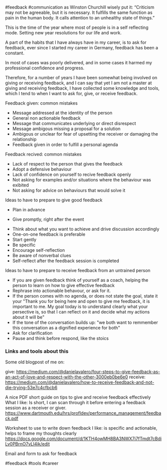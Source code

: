 #feedback #communication 
as Winston Churchill wisely put it: “Criticism may not be agreeable, but it is necessary. It fulfills the same function as pain in the human body. It calls attention to an unhealthy state of things.”

This is the time of the year where most of people is in a self reflecting mode. 
Setting new year resolutions for our life and work.

A part of the habits that I have always have in my career, is to ask for feedback, ever since I started my career in Germany, feedback has been a constant. 

In most of cases was poorly delivered, and in some cases it harmed my professional confidence and progress. 

Therefore, for a number of years I have been somewhat being involved on giving or receiving feedback, and I can say that yet I am not a master at giving and receiving feedback, I have collected some knowledge and tools, which I tend to when I want to ask for, give, or receive feedback.


Feedback given: common mistakes
* Message addressed at the identity of the person
* General non actionable feedback
* Message that communicates underlying or direct disrespect
* Message ambigous missing a proposal for a solution
* Ambigous or unclear for fear of upsetting the receiver or damaging the relationship
* Feedback given in order to fulfill a personal agenda


Feedback recived: common mistakes
* Lack of respect to the person that gives the feedback
* Adopt a defensive behaviour
* Lack of confidence on yourself to recive feedback openly
* Not asking for examples and/or situations where the behaviour was exibited
* Not asking for advice on behaviours that would solve it




Ideas to have to prepare to give good feedback
-   Plan in advance
*   Give promptly, right after the event
-   Think about what you want to achieve and drive discussion accordingly
-   One-on-one feedback is preferable
-   Start gently
-   Be specific
-   Encourage self-reflection
-   Be aware of nonverbal clues
-   Self-reflect after the feedback session is completed



Ideas to have to prepare to receive feedback from an untrained person
- If you are given feedback think of yourself as a coach, helping the person to learn on how to give effective feedback
- Rephrase into actionable behavour, or ask for it.
- If the person comes with no agenda, or does not state the goal, state it your "Thank you for being here and open to give me feedback, it is important to me. My goal today is to understand clearly what your persective is, so that I can reflect on it and decide what my actions about it will be"
- If the tone of the conversation builds up: "we both want to remmember this conversation as a dignified experience for both"
- Ask for clarification
- Pause and think before respond, like the stoics



### Links and tools about this

Some old blogpost of me on:

give:
https://medium.com/@danielavalero/four-steps-to-give-feedback-as-an-act-of-love-and-respect-with-the-other-3000eb0be6e0
receive:
https://medium.com/@danielavalero/how-to-receive-feedback-and-not-die-trying-53e7c4cfbcb6

A nice PDF short guide on tips to give and receive feedback effectively
What I like:
Is short, I can scan through it before entering a feedback session as a receiver or giver.
https://www.dartmouth.edu/hrs/profldev/performance_management/feedback.pdf



Worksheet to use to write down feedback
I like: is specific and actionable, helps to frame my thoughts clearly
https://docs.google.com/document/d/1KTH4owMH8BA3NWX7i7fTmdt7cBdiLv0PBrnO7vLl4ik/edit


Email and form to ask for feedback

#feedback #tools #career 



